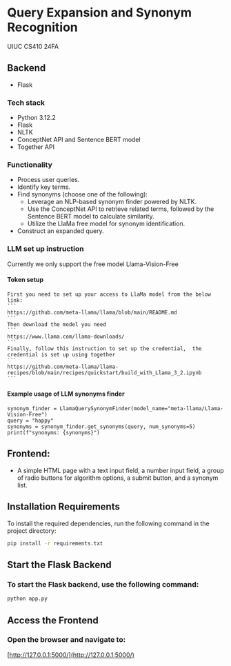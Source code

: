 # Query Expansion and Synonym Recognition

UIUC CS410 24FA

## Backend
- Flask

### Tech stack
- Python 3.12.2
- Flask
- NLTK
- ConceptNet API and Sentence BERT model
- Together API

### Functionality
- Process user queries.
- Identify key terms.
- Find synonyms (choose one of the following):
  - Leverage an NLP-based synonym finder powered by NLTK.
  - Use the ConceptNet API to retrieve related terms, followed by the Sentence BERT model to calculate similarity.
  - Utilize the LlaMa free model for synonym identification.
- Construct an expanded query.

### LLM set up instruction 
Currently we only support the free model Llama-Vision-Free

#### Token setup
    First you need to set up your access to LlaMa model from the below link:
    ```
    https://github.com/meta-llama/llama/blob/main/README.md
    ```
    Then download the model you need
    ```
    https://www.llama.com/llama-downloads/
    ```
    Finally, follow this instruction to set up the credential,  the credential is set up using together
    ```
    https://github.com/meta-llama/llama-recipes/blob/main/recipes/quickstart/build_with_Llama_3_2.ipynb
    ```

#### Example usage of LLM synonyms finder
    synonym_finder = LlamaQuerySynonymFinder(model_name="meta-llama/Llama-Vision-Free")
    query = "happy"
    synonyms = synonym_finder.get_synonyms(query, num_synonyms=5)
    print(f"synonyms: {synonyms}")

## Frontend: 
- A simple HTML page with a text input field, a number input field, a group of radio buttons for algorithm options, a submit button, and a synonym list.

## Installation Requirements

To install the required dependencies, run the following command in the project directory:

```bash
pip install -r requirements.txt
```

## Start the Flask Backend

### To start the Flask backend, use the following command:

```bash
python app.py
```

## Access the Frontend

### Open the browser and navigate to:

[http://127.0.0.1:5000/](http://127.0.0.1:5000/)
